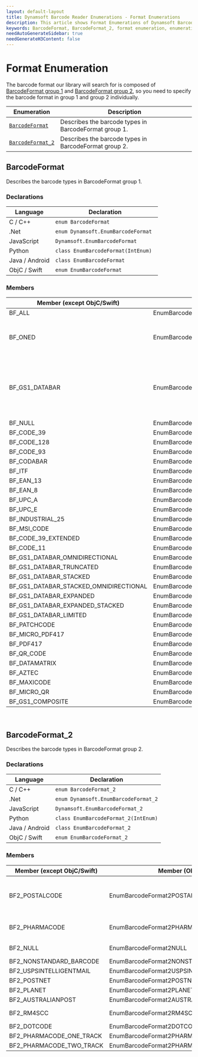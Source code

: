 ```yaml
---
layout: default-layout
title: Dynamsoft Barcode Reader Enumerations - Format Enumerations
description: This article shows Format Enumerations of Dynamsoft Barcode Reader.
keywords: BarcodeFormat, BarcodeFormat_2, format enumeration, enumeration
needAutoGenerateSidebar: true
needGenerateH3Content: false
---
```



# Format Enumeration
The barcode format our library will search for is composed of [BarcodeFormat group 1](#barcodeformat) and [BarcodeFormat group 2](#barcodeformat_2), so you need to specify the barcode format in group 1 and group 2 individually.

  | Enumeration | Description |
  |-------------|-------------|
  | [`BarcodeFormat`](#barcodeformat) | Describes the barcode types in BarcodeFormat group 1. |
  | [`BarcodeFormat_2`](#barcodeformat_2) | Describes the barcode types in BarcodeFormat group 2. |
  



## BarcodeFormat
Describes the barcode types in BarcodeFormat group 1. 

### Declarations
   
| Language | Declaration |
| -------- | ----------- |
| C / C++ | `enum BarcodeFormat` |
| .Net | `enum Dynamsoft.EnumBarcodeFormat ` |
| JavaScript | `Dynamsoft.EnumBarcodeFormat` |
| Python | `class EnumBarcodeFormat(IntEnum)` |
| Java / Android | `class EnumBarcodeFormat` |
| ObjC / Swift | `enum EnumBarcodeFormat` |


### Members
   
| Member (except ObjC/Swift) | Member (ObjC) | Member (Swift) | Value | Description |
| -------------------------- | ------------- | -------------- | ----- | ----------- |
| BF_ALL | EnumBarcodeFormatALL | ALL | 0xFE3FFFFF | All supported formats in [BarcodeFormat group 1](#barcodeformat). |
| BF_ONED | EnumBarcodeFormatONED  | ONED | 0x003007FF | Combined value of BF_CODABAR, BF_CODE_128, BF_CODE_39, BF_CODE_39_Extended, BF_CODE_93, BF_EAN_13, BF_EAN_8, INDUSTRIAL_25, BF_ITF, BF_UPC_A, BF_UPC_E, BF_MSI_CODE, BF_CODE_11. |
| BF_GS1_DATABAR | EnumBarcodeFormatGS1DATABAR | GS1DATABAR | 0x0003F800 | Combined value of BF_GS1_DATABAR_OMNIDIRECTIONAL, BF_GS1_DATABAR_TRUNCATED, BF_GS1_DATABAR_STACKED, BF_GS1_DATABAR_STACKED_OMNIDIRECTIONAL, BF_GS1_DATABAR_EXPANDED, BF_GS1_DATABAR_EXPANDED_STACKED, BF_GS1_DATABAR_LIMITED. | 
| BF_NULL | EnumBarcodeFormatNULL | NULL |0x00 | No barcode format in [BarcodeFormat group 1](#barcodeformat). |
| BF_CODE_39 | EnumBarcodeFormatCODE39 | CODE39 | 0x01 | Code 39 |
| BF_CODE_128 | EnumBarcodeFormatCODE128 | CODE128 | 0x02 | Code 128 |
| BF_CODE_93 | EnumBarcodeFormatCODE93 | CODE93 | 0x04 | Code 93 |
| BF_CODABAR | EnumBarcodeFormatCODABAR | CODABAR | 0x08 | Codabar |
| BF_ITF  | EnumBarcodeFormatITF | ITF |0x10 | ITF |
| BF_EAN_13 | EnumBarcodeFormatEAN13 | EAN13 | 0x20 | EAN-13 |
| BF_EAN_8 | EnumBarcodeFormatEAN8 | EAN8 | 0x40 | EAN-8 |
| BF_UPC_A | EnumBarcodeFormatUPCA | UPCA |0x80 | UPC-A |
| BF_UPC_E | EnumBarcodeFormatUPCE | UPCE |0x100 | UPC-E |
| BF_INDUSTRIAL_25 | EnumBarcodeFormatINDUSTRIAL | INDUSTRIAL |0x200 | Industrial 2 of 5 |
| BF_MSI_CODE | EnumBarcodeFormatMSICODE | MSICODE |0x100000 | MSI Code |
| BF_CODE_39_EXTENDED | EnumBarcodeFormatCODE39EXTENDED | CODE39EXTENDED | 0x400 | Code 39 Extended |
| BF_CODE_11 | EnumBarcodeFormatCODE11 | CODE11 |0x200000 | Code 11 |
| BF_GS1_DATABAR_OMNIDIRECTIONAL | EnumBarcodeFormatGS1DATABAROMNIDIRECTIONAL | GS1DATABAROMNIDIRECTIONAL |0x800 | GS1 Databar Omnidirectional |
| BF_GS1_DATABAR_TRUNCATED | EnumBarcodeFormatGS1DATABARTRUNCATED | GS1DATABARTRUNCATED | 0x1000 | GS1 Databar Truncated |
| BF_GS1_DATABAR_STACKED | EnumBarcodeFormatGS1DATABARSTACKED |  |0x2000 | GS1 Databar Stacked |
| BF_GS1_DATABAR_STACKED_OMNIDIRECTIONAL | EnumBarcodeFormatGS1DATABARSTACKEDOMNIDIRECTIONAL | GS1DATABARSTACKEDOMNIDIRECTIONAL |0x4000 | GS1 Databar Stacked Omnidirectional |
| BF_GS1_DATABAR_EXPANDED | EnumBarcodeFormatGS1DATABAREXPANDED | GS1DATABAREXPANDED |0x8000 | GS1 Databar Expanded |
| BF_GS1_DATABAR_EXPANDED_STACKED | EnumBarcodeFormatGS1DATABAREXPANDEDSTACKED | GS1DATABAREXPANDEDSTACKED |0x10000 | GS1 Databar Expaned Stacked |
| BF_GS1_DATABAR_LIMITED | EnumBarcodeFormatGS1DATABARLIMITED | GS1DATABARLIMITED |0x20000 | GS1 Databar Limited |
| BF_PATCHCODE | EnumBarcodeFormatPATCHCODE | PATCHCODE |0x00040000 | Patch code |
| BF_MICRO_PDF417 | EnumBarcodeFormatMICROPDF417 | MICROPDF417 |0x00080000 | Micro PDF417 |
| BF_PDF417 | EnumBarcodeFormatPDF417 | PDF417 |0x02000000 | PDF417 |
| BF_QR_CODE | EnumBarcodeFormatQRCODE | QRCODE  |0x04000000 | QRCode |
| BF_DATAMATRIX | EnumBarcodeFormatDATAMATRIX | DATAMATRIX |0x08000000 | DataMatrix |
| BF_AZTEC | EnumBarcodeFormatAZTEC | AZTEC |0x10000000 | AZTEC |
| BF_MAXICODE | EnumBarcodeFormatMAXICODE | MAXICODE |0x20000000 | MAXICODE |
| BF_MICRO_QR | EnumBarcodeFormatMICROQR | MICROQR |0x40000000 | Micro QR Code |
| BF_GS1_COMPOSITE | EnumBarcodeFormatGS1COMPOSITE | GS1COMPOSITE | -2147483648 | GS1 Composite Code |



&nbsp;



## BarcodeFormat_2
Describes the barcode types in BarcodeFormat group 2.


### Declarations
   
| Language | Declaration |
| -------- | ----------- |
| C / C++ | `enum BarcodeFormat_2` |
| .Net | `enum Dynamsoft.EnumBarcodeFormat_2` |
| JavaScript | `Dynamsoft.EnumBarcodeFormat_2` |
| Python | `class EnumBarcodeFormat_2(IntEnum)` |
| Java / Android | `class EnumBarcodeFormat_2` |
| ObjC / Swift | `enum EnumBarcodeFormat_2` |


### Members
   
| Member (except ObjC/Swift) | Member (ObjC) | Member (Swift) | Value | Description |
| -------------------------- | ------------- | -------------- | ----- | ----------- |
| BF2_POSTALCODE | EnumBarcodeFormat2POSTALCODE | POSTALCODE |0x01F00000 | Combined value of BF2_USPSINTELLIGENTMAIL, BF2_POSTNET, BF2_PLANET, BF2_AUSTRALIANPOST, BF2_RM4SCC. |
| BF2_PHARMACODE | EnumBarcodeFormat2PHARMACODE | PHARMACODE |0x0C | Combined value of BF2_PHARMACODE_ONE_TRACK, BF2_PHARMACODE_TWO_TRACK. |
| BF2_NULL | EnumBarcodeFormat2NULL | NULL |0x00 | No barcode format in [BarcodeFormat group 2](#barcodeformat_2). |
| BF2_NONSTANDARD_BARCODE | EnumBarcodeFormat2NONSTANDARDBARCODE | NONSTANDARDBARCODE |0x01 | Nonstandard barcode |
| BF2_USPSINTELLIGENTMAIL | EnumBarcodeFormat2USPSINTELLIGENTMAIL | USPSINTELLIGENTMAIL |0x00100000 | USPS Intelligent Mail |
| BF2_POSTNET | EnumBarcodeFormat2POSTNET | POSTNET |0x00200000 | Postnet |
| BF2_PLANET | EnumBarcodeFormat2PLANET | PLANET |0x00400000 | Planet |
| BF2_AUSTRALIANPOST | EnumBarcodeFormat2AUSTRALIANPOST | AUSTRALIANPOST |0x00800000 | Australian Post |
| BF2_RM4SCC | EnumBarcodeFormat2RM4SCC | RM4SCC |0x01000000 | Royal Mail 4-State Customer Barcode |
| BF2_DOTCODE | EnumBarcodeFormat2DOTCODE | DOTCODE |0x02 | DotCode |
| BF2_PHARMACODE_ONE_TRACK | EnumBarcodeFormat2PHARMACODE_ONE_TRACK | PHARMACODE_ONE_TRACK |0x04 | Pharmacode One-Track |
| BF2_PHARMACODE_TWO_TRACK | EnumBarcodeFormat2PHARMACODE_TWO_TRACK | PHARMACODE_TWO_TRACK |0x08 | Pharmacode One-Track |


